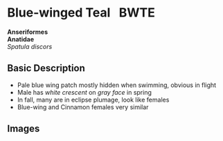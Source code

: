 # Blue-winged Teal &nbsp; BWTE
**Anseriformes**<br>
**Anatidae**<br>
 *Spatula discors*

## Basic Description
- Pale blue wing patch mostly hidden when swimming, obvious in flight
- Male has *white crescent* on *gray face* in spring
- In fall, many are in eclipse plumage, look like females
- Blue-wing and Cinnamon females very similar


## Images
<!--Enter name of .jpg file>
![TAG](BWTE.male.jpg)<br>
<!--Enter caption>
Male <br><br>
<!--Enter name of .jpg file>
![TAG](BWTE.female.jpg)<br>
<!--Enter caption>
Female <br><br>
<!--Enter name of range map>
![Range Map](BWTE.map.jpg)
